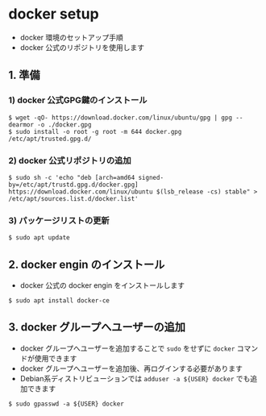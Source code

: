 # docker setup

- docker 環境のセットアップ手順
- docker 公式のリポジトリを使用します

## 1. 準備

### 1) docker 公式GPG鍵のインストール

```
$ wget -qO- https://download.docker.com/linux/ubuntu/gpg | gpg --dearmor -o ./docker.gpg
$ sudo install -o root -g root -m 644 docker.gpg /etc/apt/trusted.gpg.d/
```

### 2) docker 公式リポジトリの追加

```
$ sudo sh -c 'echo "deb [arch=amd64 signed-by=/etc/apt/trustd.gpg.d/docker.gpg] https://download.docker.com/linux/ubuntu $(lsb_release -cs) stable" > /etc/apt/sources.list.d/docker.list'
```

### 3) パッケージリストの更新

```
$ sudo apt update
```

## 2. docker engin のインストール

- docker 公式の docker engin をインストールします

```
$ sudo apt install docker-ce
```

## 3. docker グループへユーザーの追加

- docker グループへユーザーを追加することで `sudo` をせずに `docker` コマンドが使用できます
- docker グループへユーザーを追加後、再ログインする必要があります
- Debian系ディストリビューションでは `adduser -a ${USER} docker` でも追加できます

```
$ sudo gpasswd -a ${USER} docker
```
